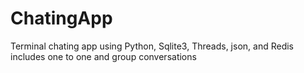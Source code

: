 # ChatingApp
Terminal chating app using Python, Sqlite3, Threads, json, and Redis includes one to one and group conversations 
